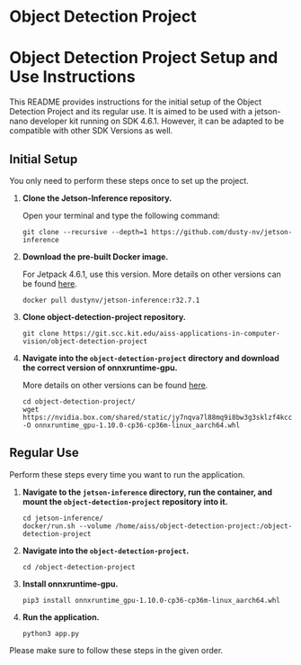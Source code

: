 # Object Detection Project

# Object Detection Project Setup and Use Instructions

This README provides instructions for the initial setup of the Object Detection Project and its regular use. 
It is aimed to be used with a jetson-nano developer kit running on SDK 4.6.1. However, it can be adapted to be compatible with other SDK Versions as well.
## Initial Setup

You only need to perform these steps once to set up the project.

1. **Clone the Jetson-Inference repository.** 

    Open your terminal and type the following command:

    ```
    git clone --recursive --depth=1 https://github.com/dusty-nv/jetson-inference
    ```

2. **Download the pre-built Docker image.** 

    For Jetpack 4.6.1, use this version. More details on other versions can be found [here](https://github.com/dusty-nv/jetson-inference/blob/master/docs/aux-docker.md).

    ```
    docker pull dustynv/jetson-inference:r32.7.1
    ```

3. **Clone object-detection-project repository.** 

    ```
    git clone https://git.scc.kit.edu/aiss-applications-in-computer-vision/object-detection-project
    ```

4. **Navigate into the `object-detection-project` directory and download the correct version of onnxruntime-gpu.**
   
   More details on other versions can be found [here](https://elinux.org/Jetson_Zoo#ONNX_Runtime).

    ```
    cd object-detection-project/
    wget https://nvidia.box.com/shared/static/jy7nqva7l88mq9i8bw3g3sklzf4kccn2.whl -O onnxruntime_gpu-1.10.0-cp36-cp36m-linux_aarch64.whl
    ```

## Regular Use

Perform these steps every time you want to run the application.

1. **Navigate to the `jetson-inference` directory, run the container, and mount the `object-detection-project` repository into it.** 

    ```
    cd jetson-inference/
    docker/run.sh --volume /home/aiss/object-detection-project:/object-detection-project
    ```

2. **Navigate into the `object-detection-project`.** 

    ```
    cd /object-detection-project
    ```

3. **Install onnxruntime-gpu.** 

    ```
    pip3 install onnxruntime_gpu-1.10.0-cp36-cp36m-linux_aarch64.whl
    ```

4. **Run the application.** 

    ```
    python3 app.py
    ```

Please make sure to follow these steps in the given order. 